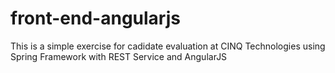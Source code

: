 # front-end-angularjs
This is a simple exercise for cadidate evaluation at CINQ Technologies using Spring Framework with REST Service and AngularJS

